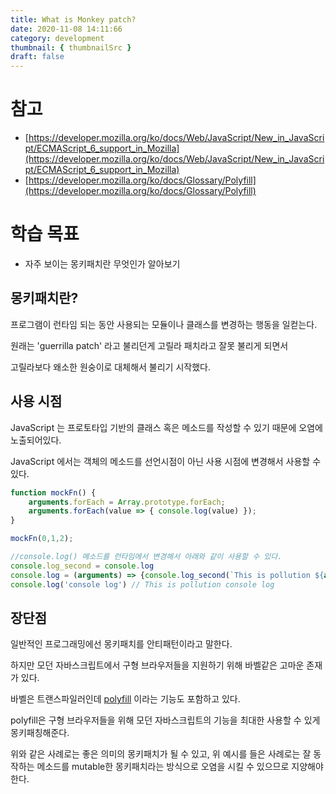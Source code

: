 ```yaml
---
title: What is Monkey patch?
date: 2020-11-08 14:11:66
category: development
thumbnail: { thumbnailSrc }
draft: false
---
```


# 참고

- [https://developer.mozilla.org/ko/docs/Web/JavaScript/New_in_JavaScript/ECMAScript_6_support_in_Mozilla](https://developer.mozilla.org/ko/docs/Web/JavaScript/New_in_JavaScript/ECMAScript_6_support_in_Mozilla)
- [https://developer.mozilla.org/ko/docs/Glossary/Polyfill](https://developer.mozilla.org/ko/docs/Glossary/Polyfill)

# 학습 목표

- 자주 보이는 몽키패치란 무엇인가 알아보기

## 몽키패치란?

프로그램이 런타임 되는 동안 사용되는 모듈이나 클래스를 변경하는 행동을 일컫는다.

원래는 'guerrilla patch' 라고 불리던게 고릴라 패치라고 잘못 불리게 되면서

고릴라보다 왜소한 원숭이로 대체해서 불리기 시작했다.

## 사용 시점

JavaScript 는 프로토타입 기반의 클래스 혹은 메소드를 작성할 수 있기 때문에 오염에 노출되어있다.

JavaScript 에서는 객체의 메소드를 선언시점이 아닌 사용 시점에 변경해서 사용할 수 있다.

```jsx
function mockFn() {
    arguments.forEach = Array.prototype.forEach;
    arguments.forEach(value => { console.log(value) });
}

mockFn(0,1,2);

//console.log() 메소드를 런타임에서 변경해서 아래와 같이 사용할 수 있다.
console.log_second = console.log
console.log = (arguments) => {console.log_second(`This is pollution ${arguments}`)}
console.log('console log') // This is pollution console log
```

## 장단점

일반적인 프로그래밍에선 몽키패치를 안티패턴이라고 말한다.

하지만 모던 자바스크립트에서 구형 브라우저들을 지원하기 위해 바벨같은 고마운 존재가 있다.

바벨은 트랜스파일러인데 [polyfill](https://developer.mozilla.org/ko/docs/Glossary/Polyfill) 이라는 기능도 포함하고 있다.

polyfill은 구형 브라우저들을 위해 모던 자바스크립트의 기능을 최대한 사용할 수 있게 몽키패칭해준다.

위와 같은 사례로는 좋은 의미의 몽키패치가 될 수 있고, 위 예시를 들은 사례로는 잘 동작하는 메소드를 mutable한 몽키패치라는 방식으로 오염을 시킬 수 있으므로 지양해야 한다.